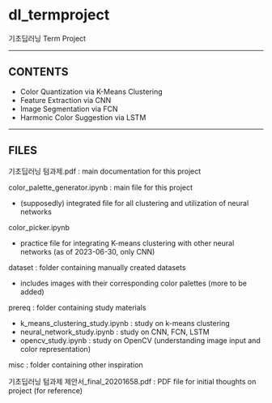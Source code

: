 # dl_termproject
기초딥러닝 Term Project

---
## CONTENTS

- Color Quantization via K-Means Clustering
- Feature Extraction via CNN
- Image Segmentation via FCN
- Harmonic Color Suggestion via LSTM

---
## FILES

기초딥러닝 텀과제.pdf : main documentation for this project

color_palette_generator.ipynb : main file for this project
- (supposedly) integrated file for all clustering and utilization of neural networks

color_picker.ipynb
- practice file for integrating K-means clustering with other neural networks (as of 2023-06-30, only CNN)

dataset : folder containing manually created datasets
- includes images with their corresponding color palettes (more to be added)

prereq : folder containing study materials
  - k_means_clustering_study.ipynb : study on k-means clustering
  - neural_network_study.ipynb : study on CNN, FCN, LSTM
  - opencv_study.ipynb : study on OpenCV (understanding image input and color representation)

misc : folder containing other inspiration

기초딥러닝 텀과제 제안서_final_20201658.pdf : PDF file for initial thoughts on project (for reference)
